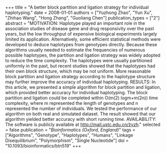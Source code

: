 +++
title = "A better block partition and ligation strategy for individual haplotyping."
date = 2008-01-01
authors = ["Yuzhong Zhao", "Yun Xu", "Zhihao Wang", "Hong Zhang", "Guoliang Chen"]
publication_types = ["2"]
abstract = "MOTIVATION: Haplotype played an important role in the association studies of disease gene and drug responsivity over the past years, but the low throughput of expensive biological experiments largely limited its application. Alternatively, some efficient statistical methods were developed to deduce haplotypes from genotypes directly. Because these algorithms usually needed to estimate the frequencies of numerous possible haplotypes, the partition and ligation strategy was widely adopted to reduce the time complexity. The haplotypes were usually partitioned uniformly in the past, but recent studies showed that the haplotypes had their own block structure, which may be not uniform. More reasonable block partition and ligation strategy according to the haplotype structure may further improve the accuracy of individual haplotyping. RESULTS: In this article, we presented a simple algorithm for block partition and ligation, which provided better accuracy for individual haplotyping. The block partition and ligation could be completed within O(m(2) logm+m(2n)) time complexity, where m represented the length of genotypes and n represented the number of individuals. We tested the performance of our algorithm on both real and simulated dataset. The result showed that our algorithm yielded better accuracy with short running time. AVAILABILITY: The software is publicly available at http://mail.ustc.edu.cn/̃zyzh."
selected = false
publication = "*Bioinformatics (Oxford, England)*"
tags = ["Algorithms", "Genotype", "Haplotypes", "Humans", "Linkage Disequilibrium", "Polymorphism", "Single Nucleotide"]
doi = "10.1093/bioinformatics/btn519"
+++

